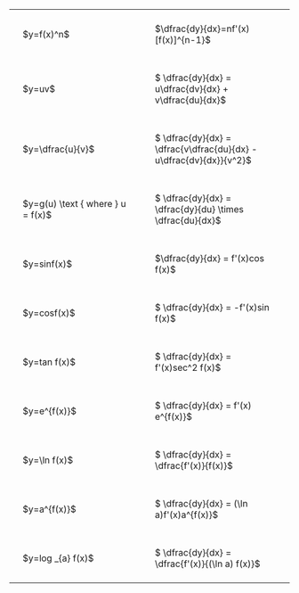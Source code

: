 #  
<br>
<style type="text/css">
#T_b202d th.col_heading {
  text-align: left;
  font-size: 1em;
}
#T_b202d td {
  text-align: left;
  font-size: 1em;
  padding: 1.5em;
}
#T_b202d_row0_col0, #T_b202d_row0_col1, #T_b202d_row1_col0, #T_b202d_row1_col1, #T_b202d_row2_col0, #T_b202d_row2_col1, #T_b202d_row3_col0, #T_b202d_row3_col1, #T_b202d_row4_col0, #T_b202d_row4_col1, #T_b202d_row5_col0, #T_b202d_row5_col1, #T_b202d_row6_col0, #T_b202d_row6_col1, #T_b202d_row7_col0, #T_b202d_row7_col1, #T_b202d_row8_col0, #T_b202d_row8_col1, #T_b202d_row9_col0, #T_b202d_row9_col1, #T_b202d_row10_col0, #T_b202d_row10_col1 {
  width: 400px;
  white-space: pre-wrap;
}
</style>
<table id="T_b202d">
  <thead>
  </thead>
  <tbody>
    <tr>
      <td id="T_b202d_row0_col0" class="data row0 col0" >$y=f(x)^n$</td>
      <td id="T_b202d_row0_col1" class="data row0 col1" >$\dfrac{dy}{dx}=nf'(x)[f(x)]^{n-1}$</td>
    </tr>
    <tr>
      <td id="T_b202d_row1_col0" class="data row1 col0" >$y=uv$</td>
      <td id="T_b202d_row1_col1" class="data row1 col1" >$ \dfrac{dy}{dx} = u\dfrac{dv}{dx} + v\dfrac{du}{dx}$</td>
    </tr>
    <tr>
      <td id="T_b202d_row2_col0" class="data row2 col0" >$y=\dfrac{u}{v}$</td>
      <td id="T_b202d_row2_col1" class="data row2 col1" >$ \dfrac{dy}{dx} = \dfrac{v\dfrac{du}{dx} - u\dfrac{dv}{dx}}{v^2}$</td>
    </tr>
    <tr>
      <td id="T_b202d_row3_col0" class="data row3 col0" >$y=g(u) \text { where } u = f(x)$</td>
      <td id="T_b202d_row3_col1" class="data row3 col1" >$ \dfrac{dy}{dx} = \dfrac{dy}{du} \times \dfrac{du}{dx}$</td>
    </tr>
    <tr>
      <td id="T_b202d_row4_col0" class="data row4 col0" >$y=sinf(x)$</td>
      <td id="T_b202d_row4_col1" class="data row4 col1" >$\dfrac{dy}{dx} = f'(x)cos f(x)$</td>
    </tr>
    <tr>
      <td id="T_b202d_row5_col0" class="data row5 col0" >$y=cosf(x)$</td>
      <td id="T_b202d_row5_col1" class="data row5 col1" >$ \dfrac{dy}{dx} = -f'(x)sin f(x)$</td>
    </tr>
    <tr>
      <td id="T_b202d_row6_col0" class="data row6 col0" >$y=tan f(x)$</td>
      <td id="T_b202d_row6_col1" class="data row6 col1" >$ \dfrac{dy}{dx} = f'(x)sec^2 f(x)$</td>
    </tr>
    <tr>
      <td id="T_b202d_row7_col0" class="data row7 col0" >$y=e^{f(x)}$</td>
      <td id="T_b202d_row7_col1" class="data row7 col1" >$ \dfrac{dy}{dx} = f'(x) e^{f(x)}$</td>
    </tr>
    <tr>
      <td id="T_b202d_row8_col0" class="data row8 col0" >$y=\ln f(x)$</td>
      <td id="T_b202d_row8_col1" class="data row8 col1" >$ \dfrac{dy}{dx} = \dfrac{f'(x)}{f(x)}$</td>
    </tr>
    <tr>
      <td id="T_b202d_row9_col0" class="data row9 col0" >$y=a^{f(x)}$</td>
      <td id="T_b202d_row9_col1" class="data row9 col1" >$ \dfrac{dy}{dx} = (\ln a)f'(x)a^{f(x)}$</td>
    </tr>
    <tr>
      <td id="T_b202d_row10_col0" class="data row10 col0" >$y=log _{a} f(x)$</td>
      <td id="T_b202d_row10_col1" class="data row10 col1" >$ \dfrac{dy}{dx} = \dfrac{f'(x)}{(\ln a) f(x)}$</td>
    </tr>
  </tbody>
</table>
